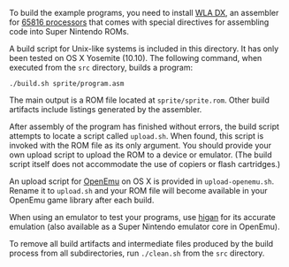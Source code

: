 To build the example programs, you need to install [WLA DX](http://www.villehelin.com/wla.html), an assembler for [65816 processors](https://en.wikipedia.org/wiki/WDC_65816/65802) that comes with special directives for assembling code into Super Nintendo ROMs.

A build script for Unix-like systems is included in this directory. It has only been tested on OS X Yosemite (10.10). The following command, when executed from the `src` directory, builds a program:

    ./build.sh sprite/program.asm

The main output is a ROM file located at `sprite/sprite.rom`. Other build artifacts include listings generated by the assembler.

After assembly of the program has finished without errors, the build script attempts to locate a script called `upload.sh`. When found, this script is invoked with the ROM file as its only argument. You should provide your own upload script to upload the ROM to a device or emulator. (The build script itself does not accommodate the use of copiers or flash cartridges.) 

An upload script for [OpenEmu](http://openemu.org/) on OS X is provided in `upload-openemu.sh`. Rename it to `upload.sh` and your ROM file will become available in your OpenEmu game library after each build.

When using an emulator to test your programs, use [higan](http://byuu.org/emulation/higan/) for its accurate emulation (also available as a Super Nintendo emulator core in OpenEmu).

To remove all build artifacts and intermediate files produced by the build process from all subdirectories, run `./clean.sh` from the `src` directory.
